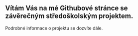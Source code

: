  ## Vítám Vás na mé Githubové stránce se závěrečným středoškolským projektem.
 Podrobné informace o projektu se dozvíte dále.
